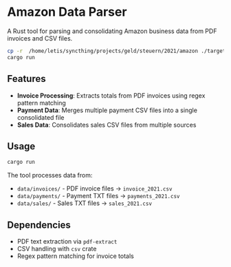 # Amazon Data Parser

A Rust tool for parsing and consolidating Amazon business data from PDF invoices and CSV files.

```bash
cp -r  /home/letis/syncthing/projects/geld/steuern/2021/amazon ./target
cargo run
```

## Features

- **Invoice Processing**: Extracts totals from PDF invoices using regex pattern matching
- **Payment Data**: Merges multiple payment CSV files into a single consolidated file
- **Sales Data**: Consolidates sales CSV files from multiple sources

## Usage

```bash
cargo run
```

The tool processes data from:

- `data/invoices/` - PDF invoice files → `invoice_2021.csv`
- `data/payments/` - Payment TXT files → `payments_2021.csv`
- `data/sales/` - Sales TXT files → `sales_2021.csv`

## Dependencies

- PDF text extraction via `pdf-extract`
- CSV handling with `csv` crate
- Regex pattern matching for invoice totals

